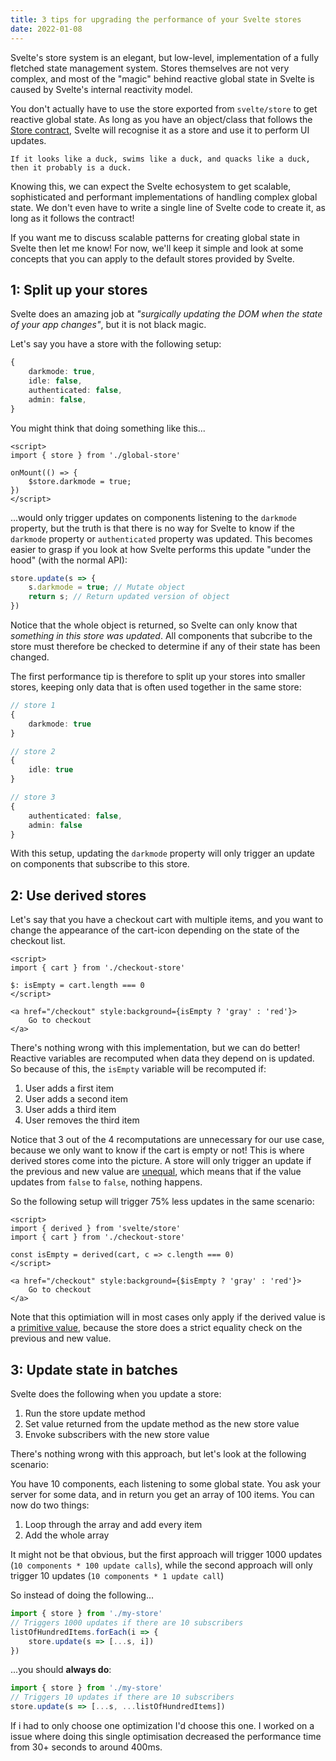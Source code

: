 ```yaml
---
title: 3 tips for upgrading the performance of your Svelte stores
date: 2022-01-08
---
```


Svelte's store system is an elegant, but low-level, implementation of a fully fletched state management system.
Stores themselves are not very complex, and most of the "magic" behind reactive global state in Svelte is caused by Svelte's internal reactivity model.

You don't actually have to use the store exported from `svelte/store` to get reactive global state. As long as you have an object/class that follows the [Store contract](https://svelte.dev/docs#component-format-script-4-prefix-stores-with-$-to-access-their-values-store-contract), Svelte will recognise it as a store and use it to perform UI updates. 

```
If it looks like a duck, swims like a duck, and quacks like a duck,
then it probably is a duck.
```

Knowing this, we can expect the Svelte echosystem to get scalable, sophisticated and performant implementations of handling complex global state. We don't even have to write a single line of Svelte code to create it, as long as it follows the contract! 

If you want me to discuss scalable patterns for creating global state in Svelte then let me know! For now, we'll keep it simple and look at some concepts that you can apply to the default stores provided by Svelte.

## 1: Split up your stores
Svelte does an amazing job at _"surgically updating the DOM when the state of your app changes"_, but it is not black magic. 

Let's say you have a store with the following setup:

```ts
{
    darkmode: true,
    idle: false,
    authenticated: false,
    admin: false,
}
```

You might think that doing something like this...

```svelte
<script>
import { store } from './global-store'

onMount(() => {
    $store.darkmode = true;
})
</script>
```

...would only trigger updates on components listening to the `darkmode` property, but the truth is that there is no way for Svelte to know if the `darkmode` property or `authenticated` property was updated. This becomes easier to grasp if you look at how Svelte performs this update "under the hood" (with the normal API):

```ts
store.update(s => {
    s.darkmode = true; // Mutate object
    return s; // Return updated version of object
})
```

Notice that the whole object is returned, so Svelte can only know that _something in this store was updated_. All components that subcribe to the store must therefore be checked to determine if any of their state has been changed.

The first performance tip is therefore to split up your stores into smaller stores, keeping only data that is often used together in the same store:

```ts
// store 1
{
    darkmode: true
}

// store 2
{
    idle: true
}

// store 3
{
    authenticated: false,
    admin: false
}
```

With this setup, updating the `darkmode` property will only trigger an update on components that subscribe to this store.

## 2: Use derived stores

Let's say that you have a checkout cart with multiple items, and you want to change the appearance of the cart-icon depending on the state of the checkout list.

```svelte
<script>
import { cart } from './checkout-store'

$: isEmpty = cart.length === 0
</script>

<a href="/checkout" style:background={isEmpty ? 'gray' : 'red'}>
    Go to checkout
</a>
```

There's nothing wrong with this implementation, but we can do better! Reactive variables are recomputed when data they depend on is updated. So because of this, the `isEmpty` variable will be recomputed if:

1. User adds a first item
2. User adds a second item
3. User adds a third item
4. User removes the third item

Notice that 3 out of the 4 recomputations are unnecessary for our use case, because we only want to know if the cart is empty or not! This is where derived stores come into the picture. A store will only trigger an update if the previous and new value are [unequal](https://github.com/sveltejs/svelte/blob/7630a25db54f113102ea6d69b7d3e13e82b278fb/src/runtime/internal/utils.ts#L39), which means that if the value updates from `false` to `false`, nothing happens.

So the following setup will trigger 75% less updates in the same scenario:

```svelte
<script>
import { derived } from 'svelte/store'
import { cart } from './checkout-store'

const isEmpty = derived(cart, c => c.length === 0)
</script>

<a href="/checkout" style:background={$isEmpty ? 'gray' : 'red'}>
    Go to checkout
</a>
```

Note that this optimiation will in most cases only apply if the derived value is a [primitive value](https://developer.mozilla.org/en-US/docs/Glossary/Primitive), because the store does a strict equality check on the previous and new value.



## 3: Update state in batches

Svelte does the following when you update a store:

1. Run the store update method
2. Set value returned from the update method as the new store value 
3. Envoke subscribers with the new store value

There's nothing wrong with this approach, but let's look at the following scenario:

You have 10 components, each listening to some global state. You ask your server for some data, and in return you get an array of 100 items. You can now do two things:

1. Loop through the array and add every item
2. Add the whole array

It might not be that obvious, but the first approach will trigger 1000 updates (`10 components * 100 update calls`), while the second approach will only trigger 10 updates (`10 components * 1 update call`)

So instead of doing the following...
```ts
import { store } from './my-store'
// Triggers 1000 updates if there are 10 subscribers
listOfHundredItems.forEach(i => {
    store.update(s => [...s, i])
})
```

...you should **always do**:
```ts
import { store } from './my-store'
// Triggers 10 updates if there are 10 subscribers
store.update(s => [...s, ...listOfHundredItems])
```

If i had to only choose one optimization I'd choose this one. I worked on a issue where doing this single optimisation decreased the performance time from 30+ seconds to around 400ms.

